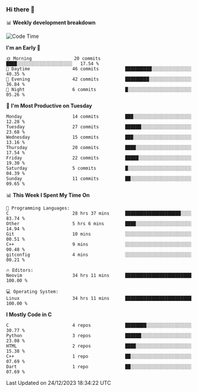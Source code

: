 ### Hi there 👋

📊 **Weekly development breakdown**
<!--START_SECTION:waka-->
![Code Time](http://img.shields.io/badge/Code%20Time-64%20hrs%207%20mins-blue)

**I'm an Early 🐤** 

```text
🌞 Morning                20 commits          ████░░░░░░░░░░░░░░░░░░░░░   17.54 % 
🌆 Daytime                46 commits          ██████████░░░░░░░░░░░░░░░   40.35 % 
🌃 Evening                42 commits          █████████░░░░░░░░░░░░░░░░   36.84 % 
🌙 Night                  6 commits           █░░░░░░░░░░░░░░░░░░░░░░░░   05.26 % 
```
📅 **I'm Most Productive on Tuesday** 

```text
Monday                   14 commits          ███░░░░░░░░░░░░░░░░░░░░░░   12.28 % 
Tuesday                  27 commits          ██████░░░░░░░░░░░░░░░░░░░   23.68 % 
Wednesday                15 commits          ███░░░░░░░░░░░░░░░░░░░░░░   13.16 % 
Thursday                 20 commits          ████░░░░░░░░░░░░░░░░░░░░░   17.54 % 
Friday                   22 commits          █████░░░░░░░░░░░░░░░░░░░░   19.30 % 
Saturday                 5 commits           █░░░░░░░░░░░░░░░░░░░░░░░░   04.39 % 
Sunday                   11 commits          ██░░░░░░░░░░░░░░░░░░░░░░░   09.65 % 
```


📊 **This Week I Spent My Time On** 

```text
💬 Programming Languages: 
C                        28 hrs 37 mins      █████████████████████░░░░   83.74 % 
Other                    5 hrs 6 mins        ████░░░░░░░░░░░░░░░░░░░░░   14.94 % 
Git                      10 mins             ░░░░░░░░░░░░░░░░░░░░░░░░░   00.51 % 
C++                      9 mins              ░░░░░░░░░░░░░░░░░░░░░░░░░   00.48 % 
gitconfig                4 mins              ░░░░░░░░░░░░░░░░░░░░░░░░░   00.21 % 

🔥 Editors: 
Neovim                   34 hrs 11 mins      █████████████████████████   100.00 % 

💻 Operating System: 
Linux                    34 hrs 11 mins      █████████████████████████   100.00 % 
```

**I Mostly Code in C** 

```text
C                        4 repos             ████████░░░░░░░░░░░░░░░░░   30.77 % 
Python                   3 repos             ██████░░░░░░░░░░░░░░░░░░░   23.08 % 
HTML                     2 repos             ████░░░░░░░░░░░░░░░░░░░░░   15.38 % 
C++                      1 repo              ██░░░░░░░░░░░░░░░░░░░░░░░   07.69 % 
Dart                     1 repo              ██░░░░░░░░░░░░░░░░░░░░░░░   07.69 % 
```




 Last Updated on 24/12/2023 18:34:22 UTC
<!--END_SECTION:waka-->
<!--
**R-enanVieira/R-enanVieira** is a ✨ _special_ ✨ repository because its `README.md` (this file) appears on your GitHub profile.

Here are some ideas to get you started:

- 🔭 I’m currently working on ...
- 🌱 I’m currently learning ...
- 👯 I’m looking to collaborate on ...
- 🤔 I’m looking for help with ...
- 💬 Ask me about ...
- 📫 How to reach me: ...
- 😄 Pronouns: ...
- ⚡ Fun fact: ...
-->
